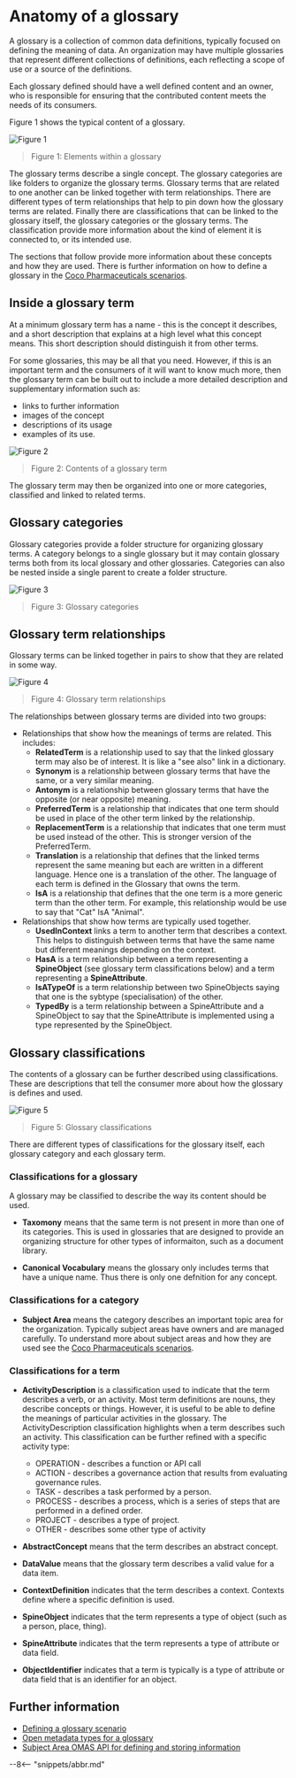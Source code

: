 <!-- SPDX-License-Identifier: CC-BY-4.0 -->
<!-- Copyright Contributors to the ODPi Egeria project. -->

# Anatomy of a glossary

A glossary is a collection of common data definitions, typically focused on defining the meaning of data.
An organization may have multiple glossaries that represent different collections of definitions, each reflecting a scope
of use or a source of the definitions.

Each glossary defined should have a well defined content and an owner, who is responsible for ensuring that the contributed
content meets the needs of its consumers.

Figure 1 shows the typical content of a glossary.

![Figure 1](glossary-structure.png)
> Figure 1: Elements within a glossary

The glossary terms describe a single concept.  The glossary categories are like folders to organize the glossary terms.
Glossary terms that are related to one another can be linked together with term relationships.
There are different types of term relationships that help to pin down how the glossary terms are related.
Finally there are classifications that can be linked to the glossary itself, the glossary categories or the glossary terms.
The classification provide more information about the kind of element it is connected to, or its intended use.

The sections that follow provide more information about these concepts and how they are used.
There is further information on how to define a glossary in the [Coco Pharmaceuticals scenarios](/practices/coco-pharmaceuticals/scenarios/defining-a-glossary/overview).

## Inside a glossary term

At a minimum glossary term has a name - this is the concept it describes, and a short description that explains at a high level what this concept means.   This short description should distinguish it from other terms.

For some glossaries, this may be all that you need.  However, if this is an important term and the consumers of it
will want to know much more, then the glossary term can be built out to include a more detailed description and supplementary information such as:

* links to further information
* images of the concept
* descriptions of its usage
* examples of its use.

![Figure 2](anatomy-of-a-glossary-term.png)
> Figure 2: Contents of a glossary term

The glossary term may then be organized into one or more categories, classified and linked to related terms.

## Glossary categories

Glossary categories provide a folder structure for organizing glossary terms.  A category belongs to a single glossary
but it may contain glossary terms both from its local glossary and other glossaries.  Categories can also be
nested inside a single parent to create a folder structure.

![Figure 3](glossary-categories.png)
> Figure 3: Glossary categories

## Glossary term relationships

Glossary terms can be linked together in pairs to show that they are related in some way.

![Figure 4](glossary-term-relationships.png)
> Figure 4: Glossary term relationships

The relationships between glossary terms are divided into two groups:
* Relationships that show how the meanings of terms are related.  This includes:
  * **RelatedTerm** is a relationship used to say that the linked glossary term may also be of interest. It is like a "see also" link in a dictionary.
  * **Synonym** is a relationship between glossary terms that have the same, or a very similar meaning.
  * **Antonym** is a relationship between glossary terms that have the opposite (or near opposite) meaning.
  * **PreferredTerm** is a relationship that indicates that one term should be used in place of the other term linked by the relationship.
  * **ReplacementTerm** is a relationship that indicates that one term must be used instead of the other. This is stronger version of the PreferredTerm.
  * **Translation** is a relationship that defines that the linked terms represent the same meaning but each are written in a different language. Hence one is a translation of the other. The language of each term is defined in the Glossary that owns the term.
  * **IsA** is a relationship that defines that the one term is a more generic term than the other term. For example, this relationship would be use to say that "Cat" IsA "Animal".
* Relationships that show how terms are typically used together.
  * **UsedInContext** links a term to another term that describes a context.  This helps to distinguish between
terms that have the same name but different meanings depending on the context.
  * **HasA** is a term relationship between a term representing a **SpineObject** (see glossary term classifications below) and a term representing a **SpineAttribute**.
  * **IsATypeOf** is a term relationship between two SpineObjects saying that one is the sybtype (specialisation) of the other.
  * **TypedBy** is a term relationship between a SpineAttribute and a SpineObject to say that the SpineAttribute is implemented using a type represented by the SpineObject.

## Glossary classifications

The contents of a glossary can be further described using classifications.
These are descriptions that tell the consumer more about how the glossary is defines and used.

![Figure 5](glossary-classifications.png)
> Figure 5: Glossary classifications

There are different types of classifications for the glossary itself, each glossary category and each glossary term.

### Classifications for a glossary

A glossary may be classified to describe the way its content should be used.

* **Taxomony** means that the same term is not present in more than one of its categories.  This is used in glossaries that are designed to provide an organizing structure for other types of informaiton, such as a document library.

* **Canonical Vocabulary** means the glossary only includes terms that have a unique name.  Thus there is only one
defnition for any concept.

### Classifications for a category

* **Subject Area** means the category describes an important topic area for the organization.
Typically subject areas have owners and are managed carefully.
To understand more about subject areas and how they are used see the [Coco Pharmaceuticals scenarios](/practices/coco-pharmaceuticals/scenarios/defining-subject-areas/overview).

### Classifications for a term

* **ActivityDescription** is a classification used to indicate that the term describes a verb, or an activity. Most term definitions are nouns, they describe concepts or things. However, it is useful to be able to define the meanings of particular activities in the glossary. The ActivityDescription classification highlights when a term describes such an activity.  This classification can be further refined with a specific activity type:

  * OPERATION - describes a function or API call
  * ACTION - describes a governance action that results from evaluating governance rules.
  * TASK - describes a task performed by a person.
  * PROCESS - describes a process, which is a series of steps that are performed in a defined order.
  * PROJECT - describes a type of project.
  * OTHER - describes some other type of activity
  
* **AbstractConcept** means that the term describes an abstract concept.
* **DataValue** means that the glossary term describes a valid value for a data item.
* **ContextDefinition** indicates that the term describes a context.  Contexts define where a specific definition
is used.
* **SpineObject** indicates that the term represents a type of object (such as a person, place, thing).
* **SpineAttribute** indicates that the term represents a type of attribute or data field.
* **ObjectIdentifier** indicates that a term is typically is a type of attribute or data field that is an identifier for an object.


## Further information
* [Defining a glossary scenario](/practices/coco-pharmaceuticals/scenarios/defining-a-glossary/overview)
* [Open metadata types for a glossary](/types/3/overview)
* [Subject Area OMAS API for defining and storing information](/services/omas/subject-area/overview)

--8<-- "snippets/abbr.md"